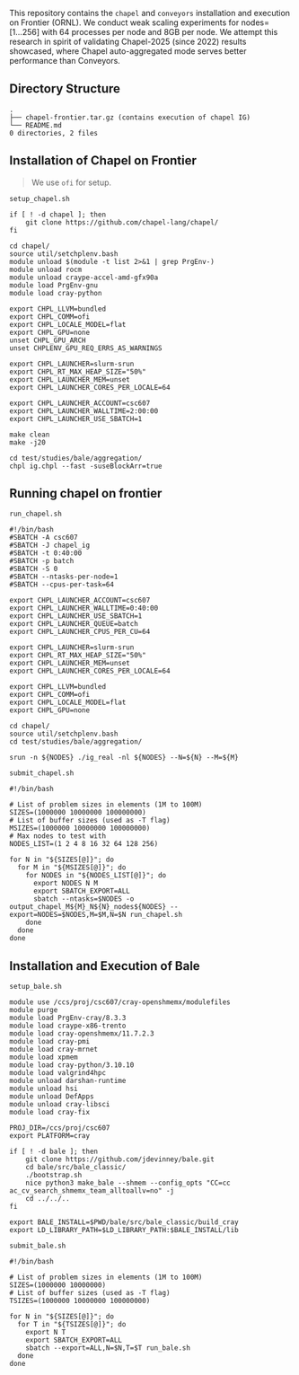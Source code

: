 This repository contains the `chapel` and `conveyors` installation and execution on Frontier (ORNL). We conduct weak scaling experiments for nodes=[1...256] with 64 processes per node and 8GB per node. We attempt this research in spirit of validating Chapel-2025 (since 2022) results showcased, where Chapel auto-aggregated mode serves better performance than Conveyors. 

## Directory Structure
```
.
├── chapel-frontier.tar.gz (contains execution of chapel IG)
└── README.md
0 directories, 2 files
```

## Installation of Chapel on Frontier
> We use `ofi` for setup.

`setup_chapel.sh`
```
if [ ! -d chapel ]; then
    git clone https://github.com/chapel-lang/chapel/
fi

cd chapel/
source util/setchplenv.bash
module unload $(module -t list 2>&1 | grep PrgEnv-)
module unload rocm
module unload craype-accel-amd-gfx90a
module load PrgEnv-gnu
module load cray-python

export CHPL_LLVM=bundled
export CHPL_COMM=ofi
export CHPL_LOCALE_MODEL=flat
export CHPL_GPU=none
unset CHPL_GPU_ARCH
unset CHPLENV_GPU_REQ_ERRS_AS_WARNINGS

export CHPL_LAUNCHER=slurm-srun
export CHPL_RT_MAX_HEAP_SIZE="50%"
export CHPL_LAUNCHER_MEM=unset
export CHPL_LAUNCHER_CORES_PER_LOCALE=64

export CHPL_LAUNCHER_ACCOUNT=csc607
export CHPL_LAUNCHER_WALLTIME=2:00:00
export CHPL_LAUNCHER_USE_SBATCH=1

make clean
make -j20

cd test/studies/bale/aggregation/
chpl ig.chpl --fast -suseBlockArr=true
```

## Running chapel on frontier

`run_chapel.sh`
```
#!/bin/bash
#SBATCH -A csc607
#SBATCH -J chapel_ig
#SBATCH -t 0:40:00
#SBATCH -p batch
#SBATCH -S 0
#SBATCH --ntasks-per-node=1
#SBATCH --cpus-per-task=64

export CHPL_LAUNCHER_ACCOUNT=csc607
export CHPL_LAUNCHER_WALLTIME=0:40:00
export CHPL_LAUNCHER_USE_SBATCH=1
export CHPL_LAUNCHER_QUEUE=batch
export CHPL_LAUNCHER_CPUS_PER_CU=64

export CHPL_LAUNCHER=slurm-srun
export CHPL_RT_MAX_HEAP_SIZE="50%"
export CHPL_LAUNCHER_MEM=unset
export CHPL_LAUNCHER_CORES_PER_LOCALE=64

export CHPL_LLVM=bundled
export CHPL_COMM=ofi
export CHPL_LOCALE_MODEL=flat
export CHPL_GPU=none

cd chapel/
source util/setchplenv.bash
cd test/studies/bale/aggregation/

srun -n ${NODES} ./ig_real -nl ${NODES} --N=${N} --M=${M}
```

`submit_chapel.sh`
```
#!/bin/bash

# List of problem sizes in elements (1M to 100M)
SIZES=(1000000 10000000 100000000)
# List of buffer sizes (used as -T flag)
MSIZES=(1000000 10000000 100000000)
# Max nodes to test with
NODES_LIST=(1 2 4 8 16 32 64 128 256)

for N in "${SIZES[@]}"; do
  for M in "${MSIZES[@]}"; do
    for NODES in "${NODES_LIST[@]}"; do
      export NODES N M
      export SBATCH_EXPORT=ALL
      sbatch --ntasks=$NODES -o output_chapel_M${M}_N${N}_nodes${NODES} --export=NODES=$NODES,M=$M,N=$N run_chapel.sh
    done
  done
done

```

## Installation and Execution of Bale

`setup_bale.sh`
```
module use /ccs/proj/csc607/cray-openshmemx/modulefiles
module purge
module load PrgEnv-cray/8.3.3
module load craype-x86-trento
module load cray-openshmemx/11.7.2.3
module load cray-pmi
module load cray-mrnet
module load xpmem
module load cray-python/3.10.10
module load valgrind4hpc
module unload darshan-runtime
module unload hsi
module unload DefApps
module unload cray-libsci
module load cray-fix

PROJ_DIR=/ccs/proj/csc607
export PLATFORM=cray

if [ ! -d bale ]; then
    git clone https://github.com/jdevinney/bale.git
    cd bale/src/bale_classic/
    ./bootstrap.sh
    nice python3 make_bale --shmem --config_opts "CC=cc ac_cv_search_shmemx_team_alltoallv=no" -j
    cd ../../..
fi

export BALE_INSTALL=$PWD/bale/src/bale_classic/build_cray
export LD_LIBRARY_PATH=$LD_LIBRARY_PATH:$BALE_INSTALL/lib
```

`submit_bale.sh`
```
#!/bin/bash

# List of problem sizes in elements (1M to 100M)
SIZES=(1000000 10000000)
# List of buffer sizes (used as -T flag)
TSIZES=(1000000 10000000 100000000)

for N in "${SIZES[@]}"; do
  for T in "${TSIZES[@]}"; do
    export N T
    export SBATCH_EXPORT=ALL
    sbatch --export=ALL,N=$N,T=$T run_bale.sh
  done
done
```